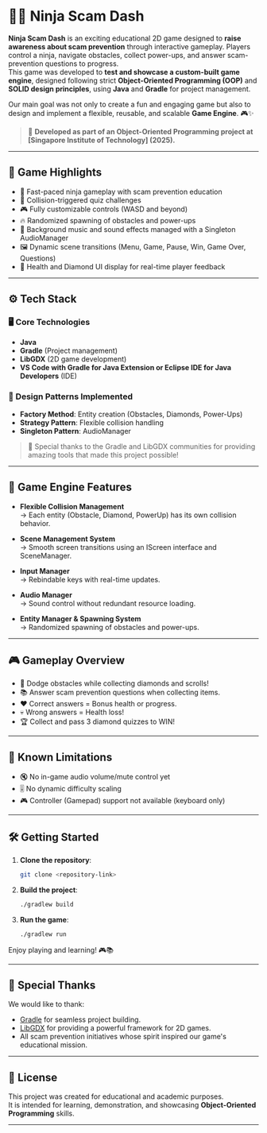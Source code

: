 # 🥷💎 Ninja Scam Dash 

**Ninja Scam Dash** is an exciting educational 2D game designed to **raise awareness about scam prevention** through interactive gameplay. Players control a ninja, navigate obstacles, collect power-ups, and answer scam-prevention questions to progress.  
This game was developed to **test and showcase a custom-built game engine**, designed following strict **Object-Oriented Programming (OOP)** and **SOLID design principles**, using **Java** and **Gradle** for project management.

Our main goal was not only to create a fun and engaging game but also to design and implement a flexible, reusable, and scalable **Game Engine**. 🎮✨

> 📌 **Developed as part of an Object-Oriented Programming project at [Singapore Institute of Technology] (2025).**

---

## 🌟 Game Highlights

- 🚀 Fast-paced ninja gameplay with scam prevention education
- 🎯 Collision-triggered quiz challenges
- 🎮 Fully customizable controls (WASD and beyond)
- 🔥 Randomized spawning of obstacles and power-ups
- 🎵 Background music and sound effects managed with a Singleton AudioManager
- 🖼️ Dynamic scene transitions (Menu, Game, Pause, Win, Game Over, Questions)
- 💖 Health and Diamond UI display for real-time player feedback

---

## ⚙️ Tech Stack

### 🖥️ Core Technologies
- **Java**
- **Gradle** (Project management)
- **LibGDX** (2D game development)
- **VS Code with Gradle for Java Extension or Eclipse IDE for Java Developers** (IDE)

### 🎨 Design Patterns Implemented
- **Factory Method**: Entity creation (Obstacles, Diamonds, Power-Ups)
- **Strategy Pattern**: Flexible collision handling
- **Singleton Pattern**: AudioManager

> 🎯 Special thanks to the Gradle and LibGDX communities for providing amazing tools that made this project possible!

---

## 🧩 Game Engine Features

- **Flexible Collision Management**  
  → Each entity (Obstacle, Diamond, PowerUp) has its own collision behavior.

- **Scene Management System**  
  → Smooth screen transitions using an IScreen interface and SceneManager.

- **Input Manager**  
  → Rebindable keys with real-time updates.

- **Audio Manager**  
  → Sound control without redundant resource loading.

- **Entity Manager & Spawning System**  
  → Randomized spawning of obstacles and power-ups.

---

## 🎮 Gameplay Overview

- 🏃 Dodge obstacles while collecting diamonds and scrolls!
- 📚 Answer scam prevention questions when collecting items.
- ❤️ Correct answers = Bonus health or progress.
- 💀 Wrong answers = Health loss!
- 🏆 Collect and pass 3 diamond quizzes to WIN!

---

## 🚧 Known Limitations

- 🔇 No in-game audio volume/mute control yet
- 🎚️ No dynamic difficulty scaling
- 🎮 Controller (Gamepad) support not available (keyboard only)

---

## 🛠️ Getting Started

1. **Clone the repository**:
   ```bash
   git clone <repository-link>
   ```

2. **Build the project**:
   ```bash
   ./gradlew build
   ```

3. **Run the game**:
   ```bash
   ./gradlew run
   ```

Enjoy playing and learning! 🎮📚

---

## 🙏 Special Thanks

We would like to thank:
- [Gradle](https://gradle.org/) for seamless project building.
- [LibGDX](https://libgdx.com/) for providing a powerful framework for 2D games.
- All scam prevention initiatives whose spirit inspired our game's educational mission.

---

## 📜 License

This project was created for educational and academic purposes.  
It is intended for learning, demonstration, and showcasing **Object-Oriented Programming** skills.

---
